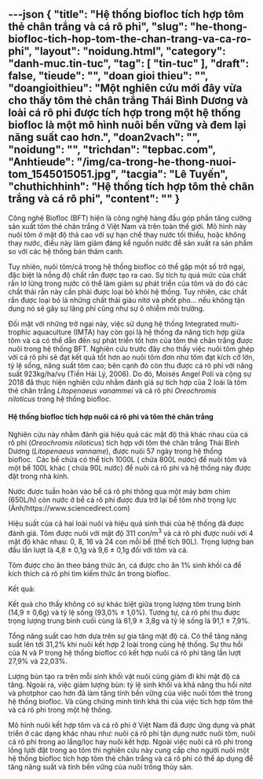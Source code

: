 ---json
{
    "title": "Hệ thống biofloc tích hợp tôm thẻ chân trắng và cá rô phi",
    "slug": "he-thong-biofloc-tich-hop-tom-the-chan-trang-va-ca-ro-phi",
    "layout": "noidung.html",
    "category": "danh-muc.tin-tuc",
    "tag": [
        "tin-tuc"
    ],
    "draft": false,
    "tieude": "",
    "doan gioi thieu": "",
    "doangioithieu": "Một nghiên cứu mới đây vừa cho thấy tôm thẻ chân trắng Thái Bình Dương và loài cá rô phi được tích hợp trong một hệ thống biofloc là một mô hình nuôi bền vững và đem lại năng suất cao hơn.",
    "doan2vach": "",
    "noidung": "",
    "trichdan": "tepbac.com",
    "Anhtieude": "/img/ca-trong-he-thong-nuoi-tom_1545015051.jpg",
    "tacgia": "Lê Tuyến",
    "chuthichhinh": "Hệ thống tích hợp tôm thẻ chân trắng và cá rô phi",
    "__content__": ""
}
---
<p>C&ocirc;ng nghệ Biofloc (BFT) hiện l&agrave; c&ocirc;ng nghệ h&agrave;ng đầu g&oacute;p phần tăng cường sản xuất t&ocirc;m thẻ ch&acirc;n trắng ở Việt Nam v&agrave; tr&ecirc;n to&agrave;n thế giới. M&ocirc; h&igrave;nh n&agrave;y nu&ocirc;i t&ocirc;m ở mật độ thả cao với sự hạn chế thay nước tối thiểu, hoặc kh&ocirc;ng thay nước, điều n&agrave;y l&agrave;m giảm đ&aacute;ng kể nguồn nước để sản xuất ra sản phẩm so với c&aacute;c hệ thống b&aacute;n th&acirc;m canh.</p>

<p>Tuy nhi&ecirc;n, nu&ocirc;i t&ocirc;m/c&aacute; trong hệ thống biofloc c&oacute; thể gặp một số trở ngại, đặc biệt l&agrave; nồng độ chất rắn được tạo ra cao. Sự t&iacute;ch tụ qu&aacute; mức của chất rắn lơ lửng trong nước c&oacute; thể l&agrave;m giảm sự ph&aacute;t triển của t&ocirc;m v&agrave; do đ&oacute; c&aacute;c chất thải rắn n&agrave;y cần phải được loại bỏ khỏi hệ thống. Tuy nhi&ecirc;n, c&aacute;c chất rắn được loại bỏ l&agrave; những chất thải gi&agrave;u nitơ v&agrave; phốt pho&hellip; nếu kh&ocirc;ng tận dụng n&oacute; sẽ g&acirc;y sự l&atilde;ng ph&iacute; cũng như sự &ocirc; nhiễm m&ocirc;i trường.</p>

<p>Đối mặt với những trở ngại n&agrave;y, việc sử dụng hệ thống Integrated multi-trophic aquaculture (IMTA) hay c&ograve;n gọi l&agrave; hệ thống đa năng t&iacute;ch hợp giữa t&ocirc;m v&agrave; c&aacute; c&oacute; thể dẫn đến sự ph&aacute;t triển tốt hơn của t&ocirc;m thẻ ch&acirc;n trắng được nu&ocirc;i trong hệ thống BFT. Nghi&ecirc;n cứu trước đ&acirc;y cho thấy việc nu&ocirc;i t&ocirc;m gh&eacute;p với c&aacute; r&ocirc; phi sẽ đạt kết quả tốt hơn ao nu&ocirc;i t&ocirc;m đơn như t&ocirc;m đạt k&iacute;ch cỡ lớn, tỷ lệ sống, năng suất t&ocirc;m cao; b&ecirc;n cạnh đ&oacute; c&ograve;n thu được c&aacute; r&ocirc; phi với năng suất 923kg/ha/vụ (Tiền Hải L&yacute;, 2006). Do đ&oacute;, Mois&eacute;s Angel Poli v&agrave; cộng sự 2018 đ&atilde; thực hiện nghi&ecirc;n cứu nhằm đ&aacute;nh gi&aacute; sự t&iacute;ch hợp của 2 lo&agrave;i l&agrave; t&ocirc;m thẻ ch&acirc;n trắng&nbsp;<em>Litopenaeus vanammei&nbsp;</em>v&agrave; c&aacute; r&ocirc; phi&nbsp;<em>Oreochromis niloticus</em>&nbsp;trong hệ thống biofloc.</p>

<h4>Hệ thống biofloc t&iacute;ch hợp nu&ocirc;i c&aacute; r&ocirc; phi v&agrave; t&ocirc;m thẻ ch&acirc;n trắng</h4>

<p>Nghi&ecirc;n cứu n&agrave;y nhằm đ&aacute;nh gi&aacute; hiệu quả c&aacute;c mật độ thả kh&aacute;c nhau của c&aacute; r&ocirc; phi (<em>Oreochromis niloticus</em>) t&iacute;ch hợp với t&ocirc;m thẻ ch&acirc;n trắng Th&aacute;i B&igrave;nh Dương (<em>Litopenaeus vanname</em>), được nu&ocirc;i 57 ng&agrave;y trong hệ thống biofloc.&nbsp;&nbsp;C&aacute;c bể chứa c&oacute; thể t&iacute;ch 1000L ( chứa 800L nước) để nu&ocirc;i t&ocirc;m v&agrave; một bể 100L kh&aacute;c ( chứa 90L nước) để nu&ocirc;i c&aacute; r&ocirc; phi v&agrave; hệ thống n&agrave;y được đặt trong nh&agrave; k&iacute;nh.&nbsp;</p>

<p>Nước được tuần ho&agrave;n v&agrave;o bể c&aacute; r&ocirc; phi th&ocirc;ng qua một m&aacute;y bơm ch&igrave;m (650L/h) c&ograve;n nước ở bể c&aacute; r&ocirc; phi được đưa trở lại bể t&ocirc;m nhờ trọng lực (Ảnh/https://www.sciencedirect.com)</p>

<p>Hiệu suất của cả hai lo&agrave;i nu&ocirc;i v&agrave; hiệu quả sinh th&aacute;i của hệ thống đ&atilde; được đ&aacute;nh gi&aacute;. T&ocirc;m được nu&ocirc;i với mật độ 311 con/m<sup>3</sup>&nbsp;v&agrave; c&aacute; r&ocirc; phi được nu&ocirc;i với 4 mật độ kh&aacute;c nhau: 0, 8, 16 v&agrave; 24 con mỗi bể (thể t&iacute;ch 90L). Trọng lượng ban đầu lần lượt l&agrave; 4,8 &plusmn; 0,1g v&agrave; 9,6 &plusmn; 0,1g đối với t&ocirc;m v&agrave; c&aacute;.&nbsp;</p>

<p>T&ocirc;m được cho ăn theo bảng thức ăn, c&aacute; được cho ăn 1% sinh khối c&aacute; để k&iacute;ch th&iacute;ch c&aacute; r&ocirc; phi t&igrave;m kiếm thức ăn trong biofloc.</p>

<p>Kết quả:</p>

<p>Kết quả cho thấy kh&ocirc;ng c&oacute; sự kh&aacute;c biệt giữa trọng lượng t&ocirc;m trung b&igrave;nh (14,9 &plusmn; 0,6g) v&agrave; tỷ lệ sống (93,0% &plusmn; 1,0%). Tương tự, c&aacute; r&ocirc; phi thu được trọng lượng trung b&igrave;nh cuối c&ugrave;ng l&agrave; 61,9 &plusmn; 3,8g v&agrave; tỷ lệ sống l&agrave; 91,1 &plusmn; 7,9%.</p>

<p>Tổng năng suất cao hơn dựa tr&ecirc;n sự gia tăng mật độ c&aacute;. C&oacute; thể tăng năng suất l&ecirc;n tới 31,2% khi nu&ocirc;i kết hợp 2 lo&agrave;i trong c&ugrave;ng hệ thống. Sự thu hồi của N v&agrave; P trong hệ thống biofloc c&oacute; kết hợp nu&ocirc;i c&aacute; r&ocirc; phi tăng lần lượt 27,9% v&agrave; 22,03%.</p>

<p>Lượng b&ugrave;n tạo ra tr&ecirc;n mỗi sinh khối vật nu&ocirc;i cũng giảm đi khi mật độ c&aacute; tăng. Ngo&agrave;i ra, việc giảm lượng b&ugrave;n: tỷ lệ sinh khối v&agrave; khả năng thu hồi nitơ v&agrave; photphor cao hơn đ&atilde; l&agrave;m tăng t&iacute;nh bền vững của việc nu&ocirc;i t&ocirc;m thẻ trong hệ thống biofloc. V&agrave; cũng chứng minh t&iacute;nh khả thi của việc t&iacute;ch hợp t&ocirc;m thẻ v&agrave; c&aacute; r&ocirc; phi trong một hệ thống.</p>

<p>M&ocirc; h&igrave;nh nu&ocirc;i kết hợp t&ocirc;m v&agrave; c&aacute; r&ocirc; phi ở Việt Nam đ&atilde; được ứng dụng v&agrave; ph&aacute;t triển ở c&aacute;c dạng kh&aacute;c nhau như: nu&ocirc;i c&aacute; r&ocirc; phi tận dụng nước nu&ocirc;i t&ocirc;m, nu&ocirc;i c&aacute; r&ocirc; phi trong ao lắng/lọc hay nu&ocirc;i kết hợp. Ngo&agrave;i việc nu&ocirc;i c&aacute; r&ocirc; phi trong lồng lưới đặt trong ao t&ocirc;m th&igrave; nghi&ecirc;n cứu n&agrave;y cung cấp cho người nu&ocirc;i một hệ thống biofloc t&iacute;ch hợp t&ocirc;m thẻ ch&acirc;n trắng v&agrave; c&aacute; r&ocirc; phi c&oacute; thể &aacute;p dụng để tăng năng suất v&agrave; t&iacute;nh bền vững của nu&ocirc;i trồng thủy sản.</p>

